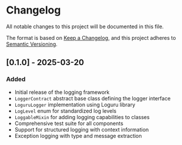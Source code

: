 # Changelog

All notable changes to this project will be documented in this file.

The format is based on [Keep a Changelog](https://keepachangelog.com/en/1.1.0/),
and this project adheres to [Semantic Versioning](https://semver.org/spec/v2.0.0.html).

## [0.1.0] - 2025-03-20

### Added

- Initial release of the logging framework
- `LoggerContract` abstract base class defining the logger interface
- `LoguruLogger` implementation using Loguru library
- `LogLevel` enum for standardized log levels
- `LoggableMixin` for adding logging capabilities to classes
- Comprehensive test suite for all components
- Support for structured logging with context information
- Exception logging with type and message extraction
